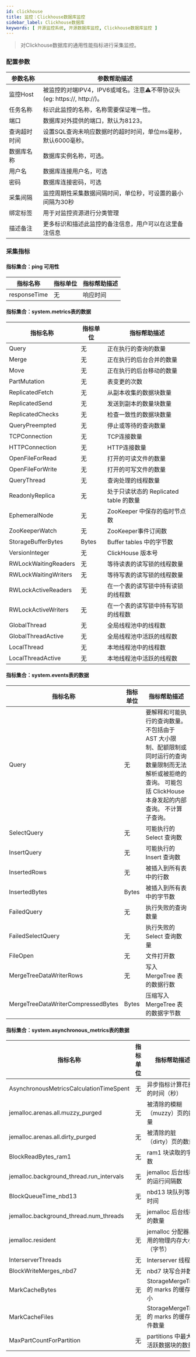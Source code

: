 ```yaml
---
id: clickhouse
title: 监控：Clickhouse数据库监控
sidebar_label: Clickhouse数据库
keywords: [ 开源监控系统, 开源数据库监控, Clickhouse数据库监控 ]
---
```


> 对Clickhouse数据库的通用性能指标进行采集监控。

### 配置参数

| 参数名称   | 参数帮助描述                                               |
|--------|------------------------------------------------------|
| 监控Host | 被监控的对端IPV4，IPV6或域名。注意⚠️不带协议头(eg: https://, http://)。 |
| 任务名称   | 标识此监控的名称，名称需要保证唯一性。                                  |
| 端口     | 数据库对外提供的端口，默认为8123。                                  |
| 查询超时时间 | 设置SQL查询未响应数据时的超时时间，单位ms毫秒，默认6000毫秒。                  |
| 数据库名称  | 数据库实例名称，可选。                                          |
| 用户名    | 数据库连接用户名，可选                                          |
| 密码     | 数据库连接密码，可选                                           |
| 采集间隔   | 监控周期性采集数据间隔时间，单位秒，可设置的最小间隔为30秒                       |
| 绑定标签   | 用于对监控资源进行分类管理                                        |
| 描述备注   | 更多标识和描述此监控的备注信息，用户可以在这里备注信息                          |

### 采集指标

#### 指标集合：ping 可用性

| 指标名称         | 指标单位 | 指标帮助描述 |
|--------------|------|--------|
| responseTime | 无    | 响应时间   |

#### 指标集合：system.metrics表的数据

| 指标名称                 | 指标单位  | 指标帮助描述                       |
|----------------------|-------|------------------------------|
| Query                | 无     | 正在执行的查询的数量                   |
| Merge                | 无     | 正在执行的后台合并的数量                 |
| Move                 | 无     | 正在执行的后台移动的数量                 |
| PartMutation         | 无     | 表变更的次数                       |
| ReplicatedFetch      | 无     | 从副本收集的数据块数量                  |
| ReplicatedSend       | 无     | 发送到副本的数量块数量                  |
| ReplicatedChecks     | 无     | 检查一致性的数据块数量                  |
| QueryPreempted       | 无     | 停止或等待的查询数量                   |
| TCPConnection        | 无     | TCP连接数量                      |
| HTTPConnection       | 无     | HTTP连接数量                     |
| OpenFileForRead      | 无     | 打开的可读文件的数量                   |
| OpenFileForWrite     | 无     | 打开的可写文件的数量                   |
| QueryThread          | 无     | 查询处理的线程数量                    |
| ReadonlyReplica      | 无     | 处于只读状态的 Replicated table 的数量 |
| EphemeralNode        | 无     | ZooKeeper 中保存的临时节点数          |
| ZooKeeperWatch       | 无     | ZooKeeper事件订阅数               |
| StorageBufferBytes   | Bytes | Buffer tables 中的字节数          |
| VersionInteger       | 无     | ClickHouse 版本号               |
| RWLockWaitingReaders | 无     | 等待读表的读写锁的线程数量                |
| RWLockWaitingWriters | 无     | 等待写表的读写锁的线程数量                |
| RWLockActiveReaders  | 无     | 在一个表的读写锁中持有读锁的线程数            |
| RWLockActiveWriters  | 无     | 在一个表的读写锁中持有写锁的线程数            |
| GlobalThread         | 无     | 全局线程池中的线程数                   |
| GlobalThreadActive   | 无     | 全局线程池中活跃的线程数                 |
| LocalThread          | 无     | 本地线程池中的线程数                   |
| LocalThreadActive    | 无     | 本地线程池中活跃的线程数                 |

#### 指标集合：system.events表的数据

| 指标名称                               | 指标单位  | 指标帮助描述                                                                                         |
|------------------------------------|-------|------------------------------------------------------------------------------------------------|
| Query                              | 无     | 要解释和可能执行的查询数量。 不包括由于 AST 大小限制、配额限制或同时运行的查询数量限制而无法解析或被拒绝的查询。 可能包括 ClickHouse 本身发起的内部查询。 不计算子查询。 |
| SelectQuery                        | 无     | 可能执行的 Select 查询数                                                                               |
| InsertQuery                        | 无     | 可能执行的 Insert 查询数                                                                               |
| InsertedRows                       | 无     | 被插入到所有表中的行数                                                                                    |
| InsertedBytes                      | Bytes | 被插入到所有表中的字节数                                                                                   |
| FailedQuery                        | 无     | 执行失败的查询数量                                                                                      |
| FailedSelectQuery                  | 无     | 执行失败的 Select 查询数量                                                                              |
| FileOpen                           | 无     | 文件打开数                                                                                          |
| MergeTreeDataWriterRows            | 无     | 写入 MergeTree 表的数据行数                                                                            |
| MergeTreeDataWriterCompressedBytes | Bytes | 压缩写入 MergeTree 表的数据字节数                                                                         |

#### 指标集合：system.asynchronous_metrics表的数据

| 指标名称                                     | 指标单位 | 指标帮助描述                           |
|------------------------------------------|------|----------------------------------|
| AsynchronousMetricsCalculationTimeSpent  | 无    | 异步指标计算花费的时间（秒）                   |
| jemalloc.arenas.all.muzzy_purged         | 无    | 被清除的模糊（muzzy）页的数量                |
| jemalloc.arenas.all.dirty_purged         | 无    | 被清除的脏 （dirty）页的数量                |
| BlockReadBytes_ram1                      | 无    | ram1 块读取的字节数                     |
| jemalloc.background_thread.run_intervals | 无    | jemalloc 后台线程的运行间隔数              |
| BlockQueueTime_nbd13                     | 无    | nbd13 块队列等待时间                    |
| jemalloc.background_thread.num_threads   | 无    | jemalloc 后台线程的数量                 |
| jemalloc.resident                        | 无    | jemalloc 分配器占用的物理内存大小（字节）        |
| InterserverThreads                       | 无    | Interserver 线程数                  |
| BlockWriteMerges_nbd7                    | 无    | nbd7 块写合并数量                      |
| MarkCacheBytes                           | 无    | StorageMergeTree 的 marks 的缓存大小   |
| MarkCacheFiles                           | 无    | StorageMergeTree 的 marks 的缓存文件数量 |
| MaxPartCountForPartition                 | 无    | partitions 中最大的活跃数据块的数量          |
